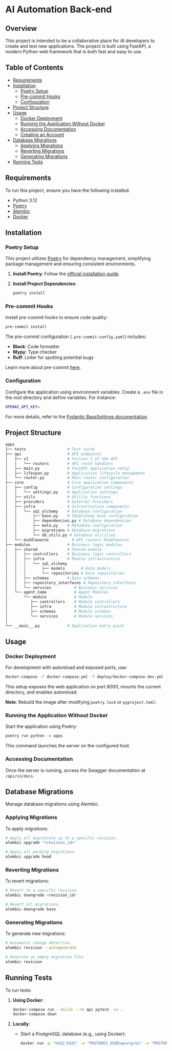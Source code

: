 # AI Automation Back-end

## Overview

This project is intended to be a collaborative place for AI developers to create and test new applications. The project is built using FastAPI, a modern Python web framework that is both fast and easy to use.

## Table of Contents

-   [Requirements](#requirements)
-   [Installation](#installation)
    -   [Poetry Setup](#poetry-setup)
    -   [Pre-commit Hooks](#pre-commit-hooks)
    -   [Configuration](#configuration)
-   [Project Structure](#project-structure)
-   [Usage](#usage)
    -   [Docker Deployment](#docker-deployment)
    -   [Running the Application Without Docker](#running-the-application-without-docker)
    -   [Accessing Documentation](#accessing-documentation)
    -   [Creating an Account](#creating-an-account)
-   [Database Migrations](#database-migrations)
    -   [Applying Migrations](#applying-migrations)
    -   [Reverting Migrations](#reverting-migrations)
    -   [Generating Migrations](#generating-migrations)
-   [Running Tests](#running-tests)

## Requirements

To run this project, ensure you have the following installed:

-   Python 3.12
-   [Poetry](https://python-poetry.org/docs/#installation)
-   [Alembic](https://alembic.sqlalchemy.org/en/latest/)
-   [Docker](https://docs.docker.com/get-docker/)

## Installation

### Poetry Setup

This project utilizes [Poetry](https://python-poetry.org/) for dependency management, simplifying package management and ensuring consistent environments.

1. **Install Poetry**: Follow the [official installation guide](https://python-poetry.org/docs/#installation).

2. **Install Project Dependencies**:

    ```bash
    poetry install
    ```

### Pre-commit Hooks

Install pre-commit hooks to ensure code quality:

```bash
pre-commit install
```

The pre-commit configuration (`.pre-commit-config.yaml`) includes:

-   **Black**: Code formatter
-   **Mypy**: Type checker
-   **Ruff**: Linter for spotting potential bugs

Learn more about pre-commit [here](https://pre-commit.com/).

### Configuration

Configure the application using environment variables. Create a `.env` file in the root directory and define variables. For instance:

```bash
OPENAI_API_KEY=
```

For more details, refer to the [Pydantic BaseSettings documentation](https://pydantic-docs.helpmanual.io/usage/settings/).

## Project Structure

```bash
apps
├── tests                  # Test suite
├── api                    # API endpoints
│   ├── v1                 # Version 1 of the API
│   │   └── routers        # API route handlers
│   ├── main.py            # FastAPI application setup
│   ├── lifespan.py        # Application lifecycle management
│   └── router.py          # Main router configuration
├── core                   # Core application components
│   ├── config             # Configuration settings
│   │   └── settings.py    # Application settings
│   ├── utils              # Utility functions
│   ├── providers          # External Providers
│   ├── infra              # Infrastructure components
│   │   └── sql_alchemy    # Database configuration
│   │       ├── base.py    # SQLAlchemy base configuration
│   │       ├── dependencies.py # Database dependencies
│   │       ├── meta.py    # Metadata configuration
│   │       ├── migrations # Database migrations
│   │       └── db_utils.py # Database utilities
│   └── middlewares          # API routers Middlewares
├── modules                # Business logic modules
│   ├── shared             # Shared module
│   │   ├── controllers    # Business logic controllers
│   │   ├── infra          # Module infrastructure
│   │   │   └── sql_alchemy
│   │   │       ├── models       # Data models
│   │   │       └── repositories # Data repositories
│   │   ├── schemas        # Data schemas
│   │   ├── repository_interfaces # Repository interfaces
│   │   └── services          # Business services
│   └── agent_name            # Agent Modules
│       └── module            # Module
│          ├── controllers    # Module controllers
│          ├── infra          # Module infrastructure
│          ├── schemas        # Module schemas
│          └── services       # Module services
│
└── __main__.py            # Application entry point
```

## Usage

### Docker Deployment

For development with autoreload and exposed ports, use:

```bash
docker-compose -f docker-compose.yml -f deploy/docker-compose.dev.yml --project-directory . up --build
```

This setup exposes the web application on port 8000, mounts the current directory, and enables autoreload.

**Note**: Rebuild the image after modifying `poetry.lock` or `pyproject.toml`:

### Running the Application Without Docker

Start the application using Poetry:

```bash
poetry run python -m apps
```

This command launches the server on the configured host.

### Accessing Documentation

Once the server is running, access the Swagger documentation at `/api/v1/docs`.

## Database Migrations

Manage database migrations using Alembic.

### Applying Migrations

To apply migrations:

```bash
# Apply all migrations up to a specific revision.
alembic upgrade "<revision_id>"

# Apply all pending migrations.
alembic upgrade head
```

### Reverting Migrations

To revert migrations:

```bash
# Revert to a specific revision.
alembic downgrade <revision_id>

# Revert all migrations.
alembic downgrade base
```

### Generating Migrations

To generate new migrations:

```bash
# Automatic change detection.
alembic revision --autogenerate

# Generate an empty migration file.
alembic revision
```

## Running Tests

To run tests:

1. **Using Docker**:

    ```bash
    docker-compose run --build --rm api pytest -vv .
    docker-compose down
    ```

2. **Locally**:

    - Start a PostgreSQL database (e.g., using Docker):

        ```bash
        docker run -p "5432:5432" -e "POSTGRES_USER=postgres" -e "POSTGRES_DB=postgres" -e "POSTGRES_PASSWORD=password" postgres
        ```
